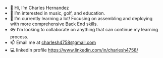 - 👋 Hi, I’m Charles Hernandez
- 👀 I’m interested in music, golf, and education.
- 🌱 I’m currently learning a lot! Focusing on assembling and deploying with more comprehensive Back End skills.
- 👓 I’m looking to collaborate on anything that can continue my learning process.
- 📫 Email me at charlesh4758@gmail.com
- 💻 linkedIn profile https://www.linkedin.com/in/charlesh4758/

<!---
cah4758/cah4758 is a ✨ special ✨ repository because its `README.md` (this file) appears on your GitHub profile.
You can click the Preview link to take a look at your changes.
--->
